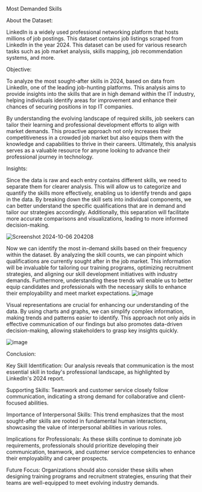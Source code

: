 Most Demanded Skills

About the Dataset:

LinkedIn is a widely used professional networking platform that hosts millions of job postings. This dataset contains job listings scraped from LinkedIn in the year 2024.
This dataset can be used for various research tasks such as job market analysis, skills mapping, job recommendation systems, and more.

Objective:

To analyze the most sought-after skills in 2024, based on data from LinkedIn, one of the leading job-hunting platforms. 
This analysis aims to provide insights into the skills that are in high demand within the IT industry, helping individuals identify areas for improvement and enhance their chances of securing positions in top IT companies.

By understanding the evolving landscape of required skills, job seekers can tailor their learning and professional development efforts to align with market demands. 
This proactive approach not only increases their competitiveness in a crowded job market but also equips them with the knowledge and capabilities to thrive in their careers.
Ultimately, this analysis serves as a valuable resource for anyone looking to advance their professional journey in technology.

Insights:

Since the data is raw and each entry contains different skills, we need to separate them for clearer analysis. This will allow us to categorize and quantify the skills more effectively,
enabling us to identify trends and gaps in the data. By breaking down the skill sets into individual components,
we can better understand the specific qualifications that are in demand and tailor our strategies accordingly. 
Additionally, this separation will facilitate more accurate comparisons and visualizations, leading to more informed decision-making.

![Screenshot 2024-10-06 204208](https://github.com/user-attachments/assets/3053270b-ed04-4147-980e-a4249702392b)

Now we can identify the most in-demand skills based on their frequency within the dataset. By analyzing the skill counts, we can pinpoint which qualifications are currently sought after in the job market. 
This information will be invaluable for tailoring our training programs, optimizing recruitment strategies, and aligning our skill development initiatives with industry demands.
Furthermore, understanding these trends will enable us to better equip candidates and professionals with the necessary skills to enhance their employability and meet market expectations.
![image](https://github.com/user-attachments/assets/32fa4aaf-4be4-4348-9be4-95bd587181c5)

Visual representations are crucial for enhancing our understanding of the data. 
By using charts and graphs, we can simplify complex information, making trends and patterns easier to identify. 
This approach not only aids in effective communication of our findings but also promotes data-driven decision-making, allowing stakeholders to grasp key insights quickly.

![image](https://github.com/user-attachments/assets/71be42ca-728b-4fcc-ac76-d4ba4b05692d)


Conclusion:

Key Skill Identification: Our analysis reveals that communication is the most essential skill in today's professional landscape, as highlighted by LinkedIn's 2024 report.

Supporting Skills: Teamwork and customer service closely follow communication, indicating a strong demand for collaborative and client-focused abilities.

Importance of Interpersonal Skills: This trend emphasizes that the most sought-after skills are rooted in fundamental human interactions, showcasing the value of interpersonal abilities in various roles.

Implications for Professionals: As these skills continue to dominate job requirements, professionals should prioritize developing their communication, teamwork, and customer service competencies to enhance their employability and career prospects.

Future Focus: Organizations should also consider these skills when designing training programs and recruitment strategies, ensuring that their teams are well-equipped to meet evolving industry demands.

